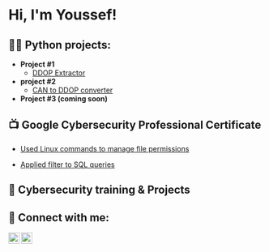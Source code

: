 <h1>Hi, I'm Youssef! <br/></h1>

<h2>👨‍💻 Python projects:</h2>

- <b>Project #1</b>
  - [DDOP Extractor](https://github.com/Stivan1999/python_project_1)
- <b>project #2</b>
  - [CAN to DDOP converter](https://github.com/Stivan1999/python_project_2) <b><i></b></i>
- <b>Project #3 (coming soon)</b>
<h2>📺 Google Cybersecurity Professional Certificate </h2>

- [Used Linux commands to manage file permissions](https://github.com/Stivan1999/File-permissions-in-Linux)

- [Applied filter to SQL queries](https://github.com/Stivan1999/portfolio-website)
<h2>🔐 Cybersecurity training & Projects</h2>

<h2> 🤳 Connect with me:</h2>

[<img align="left" alt="Youssef | LinkedIn" width="22px" src="https://cdn.jsdelivr.net/npm/simple-icons@v3/icons/linkedin.svg" />][linkedin]
[<img align="left" alt="Youssef | Instagram" width="22px" src="https://cdn.jsdelivr.net/npm/simple-icons@v3/icons/instagram.svg" />][instagram]

[instagram]: https://www.instagram.com/youssef_stivan/
[linkedin]: https://www.linkedin.com/in/youssef-stivan
